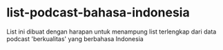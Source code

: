 # list-podcast-bahasa-indonesia
List ini dibuat dengan harapan untuk menampung list terlengkap dari data podcast 'berkualitas' yang berbahasa Indonesia
